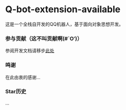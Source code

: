 # Q-bot-extension-available
这是一个全栈自开发的QQ机器人，基于面向对象思想开发。

### 参与贡献（这不叫贡献啊(#`O′)）
参阅开发文档请移步[此处](ScriptDevelopmentDocumention.md)

### 鸣谢
在此由衷的感谢...

### Star历史
...